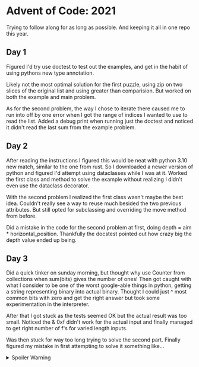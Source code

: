 # Advent of Code: 2021

Trying to follow along for as long as possible. And keeping it all in one repo this year.

## Day 1

Figured I'd try use doctest to test out the examples, and get in the habit of using pythons new type annotation.

Likely not the most optimal solution for the first puzzle, using zip on two slices of the original list and using greater than comparision. But worked on both the example and main problem.

As for the second problem, the way I chose to iterate there caused me to run into off by one error when I got the range of indices I wanted to use to read the list. Added a debug print when running just the doctest and noticed it didn't read the last sum from the example problem.

## Day 2

After reading the instructions I figured this would be neat with python 3.10 new match, similar to the one from rust. So I downloaded a newer version of python and figured I'd attempt using dataclasses while I was at it. Worked the first class and method to solve the example without realizing I didn't even use the dataclass decorator. 

With the second problem I realized the first class wasn't maybe the best idea. Couldn't really see a way to reuse much besided the two previous attributes. But still opted for subclassing and overriding the move method from before.

Did a mistake in the code for the second problem at first, doing depth = aim * horizontal_position. Thankfully the docstest pointed out how crazy big the depth value ended up being.

## Day 3

Did a quick tinker on sunday morning, but thought why use Counter from collections when sum(bits) gives the number of ones! Then got caught with what I consider to be one of the worst google-able things in python, getting a string representing binary into actual binary. Thought I could just ^ most common bits with zero and get the right answer but took some experimentation in the interpreter. 

After that I got stuck as the tests seemed OK but the actual result was too small. Noticed the & 0xf didn't work for the actual input and finally managed to get right number of f's for varied length inputs.

Was then stuck for way too long trying to solve the second part. Finally figured my mistake in first attempting to solve it something like...
<details>
  <summary>Spoiler Warning</summary>
  
  ```python
  most_common_bits = gamma_rate(data)
  for i, bit in enumerate(most_common_bits):
    data = [x for x in data if x[i] == bit]
    ...
  ```
  
</details>

